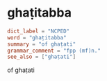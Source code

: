 # ghaṭitabba

``` toml
dict_label = "NCPED"
word = "ghaṭitabba"
summary = "of ghaṭati"
grammar_comment = "fpp (mf)n."
see_also = ["ghaṭati"]
```

of ghaṭati

